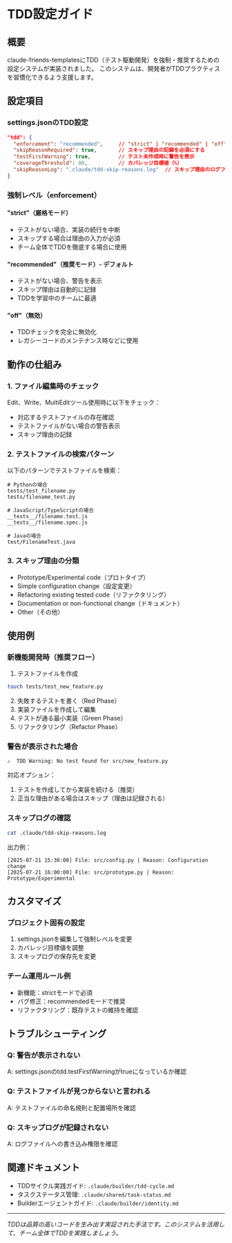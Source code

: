 # TDD設定ガイド

## 概要
claude-friends-templatesにTDD（テスト駆動開発）を強制・推奨するための設定システムが実装されました。
このシステムは、開発者がTDDプラクティスを習慣化できるよう支援します。

## 設定項目

### settings.jsonのTDD設定
```json
"tdd": {
  "enforcement": "recommended",     // "strict" | "recommended" | "off"
  "skipReasonRequired": true,       // スキップ理由の記録を必須にする
  "testFirstWarning": true,         // テスト未作成時に警告を表示
  "coverageThreshold": 80,          // カバレッジ目標値（%）
  "skipReasonLog": ".claude/tdd-skip-reasons.log"  // スキップ理由のログファイル
}
```

### 強制レベル（enforcement）

#### "strict"（厳格モード）
- テストがない場合、実装の続行を中断
- スキップする場合は理由の入力が必須
- チーム全体でTDDを徹底する場合に使用

#### "recommended"（推奨モード）- デフォルト
- テストがない場合、警告を表示
- スキップ理由は自動的に記録
- TDDを学習中のチームに最適

#### "off"（無効）
- TDDチェックを完全に無効化
- レガシーコードのメンテナンス時などに使用

## 動作の仕組み

### 1. ファイル編集時のチェック
Edit、Write、MultiEditツール使用時に以下をチェック：
- 対応するテストファイルの存在確認
- テストファイルがない場合の警告表示
- スキップ理由の記録

### 2. テストファイルの検索パターン
以下のパターンでテストファイルを検索：
```
# Pythonの場合
tests/test_filename.py
tests/filename_test.py

# JavaScript/TypeScriptの場合
__tests__/filename.test.js
__tests__/filename.spec.js

# Javaの場合
test/FilenameTest.java
```

### 3. スキップ理由の分類
- Prototype/Experimental code（プロトタイプ）
- Simple configuration change（設定変更）
- Refactoring existing tested code（リファクタリング）
- Documentation or non-functional change（ドキュメント）
- Other（その他）

## 使用例

### 新機能開発時（推奨フロー）
1. テストファイルを作成
```bash
touch tests/test_new_feature.py
```

2. 失敗するテストを書く（Red Phase）
3. 実装ファイルを作成して編集
4. テストが通る最小実装（Green Phase）
5. リファクタリング（Refactor Phase）

### 警告が表示された場合
```
⚠️  TDD Warning: No test found for src/new_feature.py
```

対応オプション：
1. テストを作成してから実装を続ける（推奨）
2. 正当な理由がある場合はスキップ（理由は記録される）

### スキップログの確認
```bash
cat .claude/tdd-skip-reasons.log
```

出力例：
```
[2025-07-21 15:30:00] File: src/config.py | Reason: Configuration change
[2025-07-21 16:00:00] File: src/prototype.py | Reason: Prototype/Experimental
```

## カスタマイズ

### プロジェクト固有の設定
1. settings.jsonを編集して強制レベルを変更
2. カバレッジ目標値を調整
3. スキップログの保存先を変更

### チーム運用ルール例
- 新機能：strictモードで必須
- バグ修正：recommendedモードで推奨
- リファクタリング：既存テストの維持を確認

## トラブルシューティング

### Q: 警告が表示されない
A: settings.jsonのtdd.testFirstWarningがtrueになっているか確認

### Q: テストファイルが見つからないと言われる
A: テストファイルの命名規則と配置場所を確認

### Q: スキップログが記録されない
A: ログファイルへの書き込み権限を確認

## 関連ドキュメント
- TDDサイクル実践ガイド: `.claude/builder/tdd-cycle.md`
- タスクステータス管理: `.claude/shared/task-status.md`
- Builderエージェントガイド: `.claude/builder/identity.md`

---
*TDDは品質の高いコードを生み出す実証された手法です。このシステムを活用して、チーム全体でTDDを実践しましょう。*
